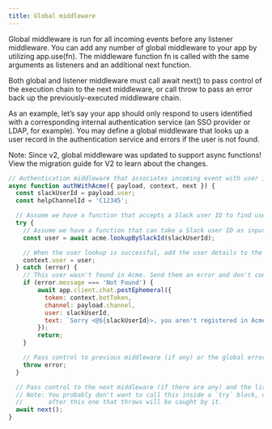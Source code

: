 ```yaml
---
title: Global middleware
---
```

Global middleware is run for all incoming events before any listener middleware. You can add any number of global middleware to your app by utilizing app.use(fn). The middleware function fn is called with the same arguments as listeners and an additional next function.

Both global and listener middleware must call await next() to pass control of the execution chain to the next middleware, or call throw to pass an error back up the previously-executed middleware chain.

As an example, let’s say your app should only respond to users identified with a corresponding internal authentication service (an SSO provider or LDAP, for example). You may define a global middleware that looks up a user record in the authentication service and errors if the user is not found.

Note: Since v2, global middleware was updated to support async functions! View the migration guide for V2 to learn about the changes.

```js
// Authentication middleware that associates incoming event with user in Acme identity provider
async function authWithAcme({ payload, context, next }) {
  const slackUserId = payload.user;
  const helpChannelId = 'C12345';

  // Assume we have a function that accepts a Slack user ID to find user details from Acme
  try {
    // Assume we have a function that can take a Slack user ID as input to find user details from the provider
    const user = await acme.lookupBySlackId(slackUserId);

    // When the user lookup is successful, add the user details to the context
    context.user = user;
  } catch (error) {
    // This user wasn't found in Acme. Send them an error and don't continue processing event
    if (error.message === 'Not Found') {
        await app.client.chat.postEphemeral({
          token: context.botToken,
          channel: payload.channel,
          user: slackUserId,
          text: `Sorry <@${slackUserId}>, you aren't registered in Acme. Please post in <#${helpChannelId}> for assistance.`
        });
        return;
    }

    // Pass control to previous middleware (if any) or the global error handler
    throw error;
  }

  // Pass control to the next middleware (if there are any) and the listener functions
  // Note: You probably don't want to call this inside a `try` block, or any middleware
  //       after this one that throws will be caught by it.
  await next();
}
```
